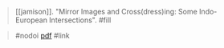 > [[jamison]]. "Mirror Images and Cross(dress)ing: Some Indo-European Intersections". #fill 

> #nodoi 
[pdf](a/jamison2019.pdf)
#link 